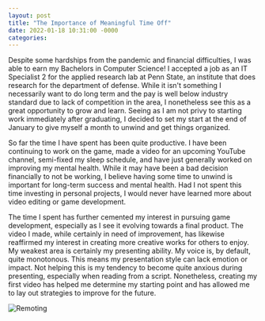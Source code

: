 ```yaml
---
layout: post
title: "The Importance of Meaningful Time Off"
date: 2022-01-18 10:31:00 -0000
categories: 
---
```


Despite some hardships from the pandemic and financial difficulties, I was able to earn my Bachelors in Computer Science! I accepted a job as an IT Specialist 2 for the applied research lab at Penn State, an institute that does research for the department of defense. While it isn't something I necessarily want to do long term and the pay is well below industry standard due to lack of competition in the area, I nonetheless see this as a great opportunity to grow and learn. Seeing as I am not privy to starting work immediately after graduating, I decided to set my start at the end of January to give myself a month to unwind and get things organized.

So far the time I have spent has been quite productive. I have been continuing to work on the game, made a video for an upcoming YouTube channel, semi-fixed my sleep schedule, and have just generally worked on improving my mental health. While it may have been a bad decision financially to not be working, I believe having some time to unwind is important for long-term success and mental health. Had I not spent this time investing in personal projects, I would never have learned more about video editing or game development.

The time I spent has further cemented my interest in pursuing game development, especially as I see it evolving towards a final product. The video I made, while certainly in need of improvement, has likewise reaffirmed my interest in creating more creative works for others to enjoy. My weakest area is certainly my presenting ability. My voice is, by default, quite monotonous. This means my presentation style can lack emotion or impact. Not helping this is my tendency to become quite anxious during presenting, especially when reading from a script. Nonetheless, creating my first video has helped me determine my starting point and has allowed me to lay out strategies to improve for the future.

<img src="/Images/astralprojection.jpg" alt="Remoting">